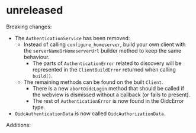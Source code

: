 # unreleased

Breaking changes:

- The `AuthenticationService` has been removed:
  - Instead of calling `configure_homeserver`, build your own client with the `serverNameOrHomeserverUrl` builder method to keep the same behaviour.
    - The parts of `AuthenticationError` related to discovery will be represented in the `ClientBuildError` returned when calling `build()`.
  - The remaining methods can be found on the built `Client`.
    - There is a new `abortOidcLogin` method that should be called if the webview is dismissed without a callback (or fails to present).
    - The rest of `AuthenticationError` is now found in the OidcError type.
- `OidcAuthenticationData` is now called `OidcAuthorizationData`.

Additions:

